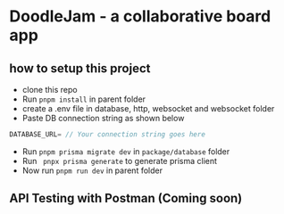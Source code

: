 # DoodleJam - a collaborative board app

## how to setup this project

- clone this repo
- Run `pnpm install` in parent folder
- create a .env file in database, http, websocket and websocket folder
- Paste DB connection string as shown below

```javascript
DATABASE_URL= // Your connection string goes here
```

- Run `pnpm prisma migrate dev` in `package/database` folder
- Run ` pnpx prisma generate` to generate prisma client
- Now run `pnpm run dev` in parent folder

## API Testing with Postman (Coming soon)